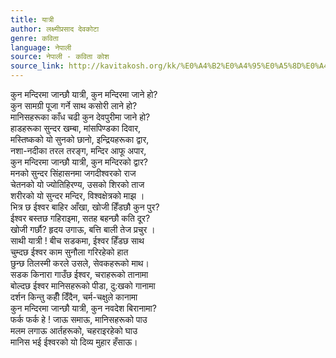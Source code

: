 ```yaml
---
title: यात्री
author: लक्ष्मीप्रसाद देवकोटा
genre: कविता
language: नेपाली
source: नेपाली - कविता कोश
source_link: http://kavitakosh.org/kk/%E0%A4%B2%E0%A4%95%E0%A5%8D%E0%A4%B7%E0%A5%8D%E0%A4%AE%E0%A5%80%E0%A4%AA%E0%A5%8D%E0%A4%B0%E0%A4%B8%E0%A4%BE%E0%A4%A6_%E0%A4%A6%E0%A5%87%E0%A4%B5%E0%A4%95%E0%A5%8B%E0%A4%9F%E0%A4%BE
---
```


कुन मन्दिरमा जान्छौ यात्री, कुन मन्दिरमा जाने हो?  
कुन सामग्री पूजा गर्ने साथ कसोरी लाने हो?  
मानिसहरूका काँध चढी कुन देवपुरीमा जाने हो?  
हाडहरूका सुन्दर खम्बा, मांसपिण्डका दिवार,  
मस्तिष्कको यो सुनको छानो, इन्द्रियहरूका द्वार,  
नशा-नदीका तरल तरङ्ग, मन्दिर आफू अपार,  
कुन मन्दिरमा जान्छौ यात्री, कुन मन्दिरको द्वार?  
मनको सुन्दर सिंहासनमा जगदीश्वरको राज  
चेतनको यो ज्योतिहिरण्य, उसको शिरको ताज  
शरीरको यो सुन्दर मन्दिर, विश्वक्षेत्रको माझ ।  
भित्र छ ईश्वर बाहिर आँखा, खोजी हिँडछौ कुन पुर?  
ईश्वर बस्तछ गहिराइमा, सतह बहन्छौ कति दूर?  
खोजी गर्छौ? हृदय उगाऊ, बत्ति बाली तेज प्रचुर ।  
साथी यात्री ! बीच सडकमा, ईश्वर हिँडछ साथ  
चुम्दछ ईश्वर काम सुनौला गरिरहेको हात  
छुन्छ तिलस्मी करले उसले, सेवकहरूको माथ।  
सडक किनारा गाउँछ ईश्वर, चराहरूको तानामा  
बोल्दछ ईश्वर मानिसहरूको पीडा, दु:खको गानामा  
दर्शन किन्तु कहीँ दिँदैन, चर्म-चक्षुले कानामा  
कुन मन्दिरमा जान्छौ यात्री, कुन नवदेश बिरानामा?  
फर्क फर्क हे ! जाऊ समाऊ, मानिसहरूको पाउ  
मलम लगाऊ आर्तहरूको, चहराइरहेको घाउ  
मानिस भई ईश्वरको यो दिव्य मुहार हँसाऊ।
